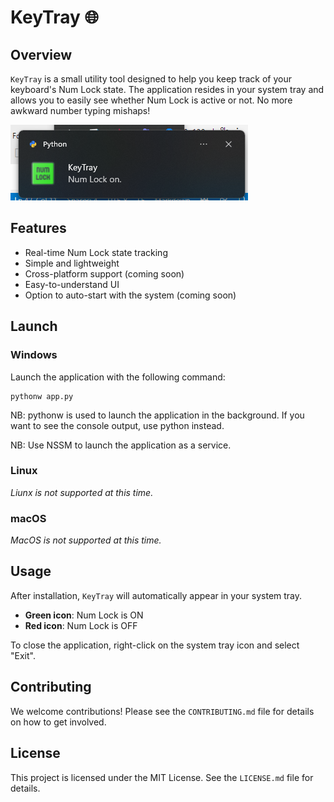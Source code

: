 # KeyTray 🌐

## Overview

`KeyTray` is a small utility tool designed to help you keep track of your keyboard's Num Lock state. The application resides in your system tray and allows you to easily see whether Num Lock is active or not. No more awkward number typing mishaps!

![Screenshot of KeyTray](screenshot.png)

## Features

- Real-time Num Lock state tracking
- Simple and lightweight
- Cross-platform support (coming soon)
- Easy-to-understand UI
- Option to auto-start with the system (coming soon)

## Launch

### Windows

Launch the application with the following command:

    pythonw app.py

NB: pythonw is used to launch the application in the background. If you want to see the console output, use python instead.

NB: Use NSSM to launch the application as a service.

### Linux

_Liunx is not supported at this time._

### macOS

_MacOS is not supported at this time._

## Usage

After installation, `KeyTray` will automatically appear in your system tray.

- **Green icon**: Num Lock is ON
- **Red icon**: Num Lock is OFF

To close the application, right-click on the system tray icon and select "Exit".

## Contributing

We welcome contributions! Please see the `CONTRIBUTING.md` file for details on how to get involved.

## License

This project is licensed under the MIT License. See the `LICENSE.md` file for details.
